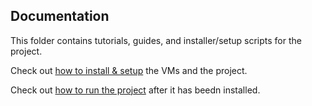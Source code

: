 ## Documentation


This folder contains tutorials, guides, and installer/setup scripts for the project.

Check out [how to install & setup](https://github.com/liuminex/Big-Data-HDFS-Ray-vs-Spark/blob/main/documentation/tutorials/install-and-setup.md) the VMs and the project.

Check out [how to run the project](https://github.com/liuminex/Big-Data-HDFS-Ray-vs-Spark/blob/main/documentation/tutorials/usage.md) after it has beedn installed.

